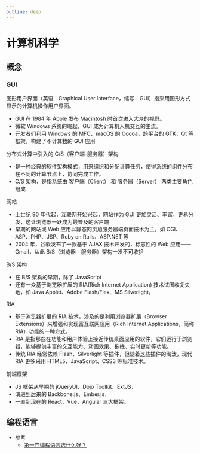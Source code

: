 ```yaml
---
outline: deep
---
```

# 计算机科学
## 概念
### GUI
图形用户界面（英语：Graphical User Interface，缩写：GUI）指采用图形方式显示的计算机操作用户界面。
- GUI 在 1984 年 Apple 发布 Macintosh 时首次进入大众的视野。
- 微软 Windows 系统的崛起，GUI 成为计算机人机交互的主流。
- 开发者们利用 Windows 的 MFC、macOS 的 Cocoa、跨平台的 GTK、Qt 等框架，构建了不计其数的 GUI 应用

分布式计算中引入的 C/S（客户端-服务器）架构
- 是一种经典的软件架构模式，用来组织和分配计算任务，使得系统的组件分布在不同的计算节点上，协同完成工作。
- C/S 架构，是指系统由 客户端（Client） 和 服务器（Server） 两类主要角色组成

网站
- 上世纪 90 年代起，互联网开始兴起，网站作为 GUI 更加灵活、丰富，更易分发，这让浏览器一跃成为最普及的客户端
- 早期的网站或 Web 应用以静态网页加服务器端页面技术为主，如 CGI、ASP、PHP、JSP、Ruby on Rails、ASP.NET 等
- 2004 年，谷歌发布了一款基于 AJAX 技术开发的，标志性的 Web 应用——Gmail，从此 B/S（浏览器 - 服务器）架构一发不可收拾

B/S 架构
- 在 B/S 架构的早期，除了 JavaScript
- 还有一众基于浏览器扩展的 RIA(Rich Internet Application) 技术试图收复失地，如 Java Applet、Adobe Flash/Flex、MS Silverlight。

RIA
- 基于浏览器扩展的 RIA 技术，涉及的是利用浏览器扩展（Browser Extensions）来增强和实现富互联网应用（Rich Internet Applications，简称 RIA）功能的一种方式。
- RIA 是指那些在功能和用户体验上接近传统桌面应用的软件，它们运行于浏览器，能够提供丰富的交互能力、动画效果、拖拽、实时更新等功能。
- 传统 RIA 经常依赖 Flash、Silverlight 等插件，但随着这些插件的淘汰，现代 RIA 更多采用 HTML5、JavaScript、CSS3 等标准技术。

前端框架
- JS 框架从早期的 jQueryUI、Dojo Toolkit、ExtJS，
- 演进到后来的 Backbone.js、Ember.js，
- 一直到现在的 React、Vue、Angular 三大框架。

## 编程语言
- 参考
  - [第一门编程语言选什么好？](https://www.jianshu.com/p/c2b85495cea6)
